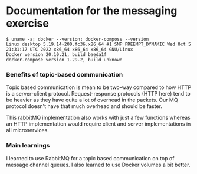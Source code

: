 # Documentation for the messaging exercise

```
$ uname -a; docker --version; docker-compose --version
Linux desktop 5.19.14-200.fc36.x86_64 #1 SMP PREEMPT_DYNAMIC Wed Oct 5 21:31:17 UTC 2022 x86_64 x86_64 x86_64 GNU/Linux
Docker version 20.10.21, build baeda1f
docker-compose version 1.29.2, build unknown
```

### Benefits of topic-based communication
Topic based communication is mean to be two-way compared to how HTTP is a
server-client protocol. Request-response protocols (HTTP here) tend to be
heavier as they have quite a lot of overhead in the packets. Our MQ protocol
doesn't have that much overhead and should be faster.

This rabbitMQ implementation also works with just a few functions whereas
an HTTP implementation would require client and server implementations
in all microservices.

### Main learnings
I learned to use RabbitMQ for a topic based communication on top of message
channel queues. I also learned to use Docker volumes a bit better.
